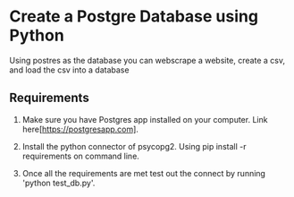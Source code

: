# Create a Postgre Database using Python
Using postres as the database you can webscrape a website, create a csv, and load the csv into a database

## Requirements
1) Make sure you have Postgres app installed on your computer. Link here[https://postgresapp.com].

2) Install the python connector of psycopg2. Using pip install -r requirements on command line.

3) Once all the requirements are met test out the connect by running 'python test_db.py'.
